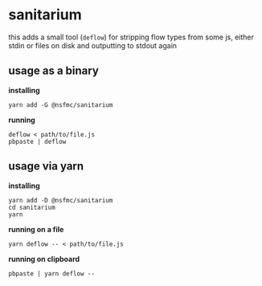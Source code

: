 # sanitarium

this adds a small tool (`deflow`) for stripping flow types from some js, either stdin or files on disk and outputting to stdout again


## usage as a binary

**installing**
```shell
yarn add -G @nsfmc/sanitarium
```

**running**
```shell
deflow < path/to/file.js
pbpaste | deflow
```

## usage via yarn

**installing**
```shell
yarn add -D @nsfmc/sanitarium
cd sanitarium
yarn
```

**running on a file**

```shell
yarn deflow -- < path/to/file.js
```

**running on clipboard**
```shell
pbpaste | yarn deflow --
```
